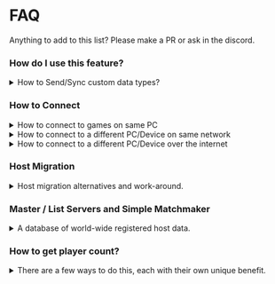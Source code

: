 # FAQ

Anything to add to this list? Please make a PR or ask in the discord.

### How do I use this feature?

<details>
  <summary>How to Send/Sync custom data types?</summary>
  
  Mirror can automatically create Serialization functions for many custom data types when your scripts are compiled.

  For example, mirror will automatically create a functions for `MyCustomStruct` so that it can be sent without any extra work.
  ```cs
  [ClientRpc]
  public void RpcDoSomething(MyCustomStruct data)
  {
      // do stuff here
  }

  struct MyCustomStruct
  {
      int someNumber;
      Vector3 somePosition;
  }
  ```

  For More details 
  - [DataTypes](https://mirror-networking.com/docs/Guides/DataTypes.html)
  - [Serialization](https://mirror-networking.com/docs/Guides/Serialization.html)
</details>


### How to Connect

<details>
  <summary>How to connect to games on same PC</summary>

  Make sure the networkAddress field on NetworkManager or the Hud is set up `localHost`
</details>

<details>
  <summary>How to connect to a different PC/Device on same network</summary>

  Set the networkAddress field to the LAN IP of the host `192.168.x.x`

  *In some cases you may need additional steps, check below*

  To check ip on Windows you can open powershell and use the `ipconfig` command, then under your current adapter (ethernet/wifi/etc) look for `IPv4 Address`

  ` IPv4 Address. . . . . . . . . . . : 192.168.x.x `
</details>

<details>
  <summary>How to connect to a different PC/Device over the internet </summary>

  Set the networkAddress field to be the IP address of the host (google 'whats my IP')

  > This section does not cover relays/dedicated vps/headless features

  For this to work, you will need to do **some** of the following, most of these depend on your set up and router

  - **Port forward**: you'll have to login your Router
    - Either forward your game port (default is 7777) for your PC's local IP. (192.168.1.20 for example) 
    - Or the quick (but less safe) add that local IP to DMZ.

  - **PC Firewalls**: 
    - You can turn it off for a quick test (And turn it back on later)
    - manually allow the editor and any builds you create it in firewalls settings.

  - Try from a build rather than the Unity Editor
  
  - Some anti virus/phones may have additional blocking.
    - You can turn it off for a quick test (And turn it back on later)
  
  - In rare cases ISPs or companies/schools block ports and connections, this is harder to adjust yourself.

  If you need more help it is best to google for guide for your setup and router.

  An alternative to the above is to use a dedicated server (vps) or use a relay.
</details>


### Host Migration

<details>
  <summary>Host migration alternatives and work-around.</summary>

Host migration as of writing is not built into Mirror, and it is best to avoid Host Migration completely if you can.
Below are some tips as to why, and how you can add a host migration-like alternative.
  - Dedicated hosts should rarely ever be closed (If you are doing games that need to stay open such as MMO's).
  - Short arena maps, take players back to the games list/matchmaker, so they can just join another, nice and simple.

The work around is to basically fake the host migration, store info of a backup host on players game, upon disconnection, reconnect everyone in the game to that new host, then restore positions and variable data back to how it was before the original host dissappeared.
- Test players connections when they join, find one with unblocked ports, and decent ping/latency.
- Send this players data (IP and Port) on all connected players games.
- Save various player info, either locally or on that backup host, such as player positions, health etc
- Upon disconnection from server, call a function to connect to the backup hoster StartClient( BackupIP - BackupPort ).
- As the scenes will most likely reset, along with players respawning, you now need to set player position back to your stored one that was saved either via checkpoints, or in the disconnect detection callback.
- Cover all this up with a UI, saying please wait (optional, should happen in the blink of an eye).

Depending on what your game is like, it'll either be easy or difficult to add the work-around.
An example of these are:
- (easier) A game only needing player position data such as "Fall Guys".
- (difficult) Forge of Empires, a game where created objects are placed, soldiers, vehicles, various other crafts and upgrades, all with their own levels/stats.

</details>

### Master / List Servers and Simple Matchmaker

<details>
  <summary>A database of world-wide registered host data.</summary>
    
All the hosts, dedicated or player hosts, get added into a list database, players get the list and can choose who to join.
Using a list server means players do not have to manually enter IP addresses and Ports, it is all done behind the scenes, and works for localhost, LAN, and WAN connection types.
You can show as much, or as little data as you like to the players, such as host name, type (deathmatch), player count (45 / 50), ping, enemy difficulty, map, region etc

- Mirror Listserver: Mirror squad manage and host this for you, you pay monthly subscription, but do not have to worry about setting up or maintaining it.
- Node ListServer: Free, but you host the files yourself on an unblocked PC, like a VPS. Has a wide variety of customisable features, best option if you want self hosted dedicated games.
- Dark Reflective Mirror:  This is a list server and a relay, it is free, but you host and manage the files yourself.
Relays offer an unblocked route of traffic, but at the cost of extra latency/increased ping. This relay will test for a direct connection first, then fallback to routed traffic if that fails. Both the list server and relayed traffic is optional, you can use one part, and not the other.
This is the best option for player hosted games, where router port blocks are common.
    
Simple Matchmaker
- You can make matchmakers out of these list servers, simply hide the list to players, have them auto join a game with space. You could also filter out various requirements the player has set, for example, "USA" Region only, or "Lava Island" map.
    </details>
    
### How to get player count?

<details>
  <summary>There are a few ways to do this, each with their own unique benefit.</summary>
    
NetworkServer.connections.Count
- Socket connections, includes people without spawned prefabs, non authenticated, or that may have bugged out but during spawn, but have connected temporarily (Android users minimising game).  Only host / server can check this.

NetworkManager.singleton.numPlayers
- Number of active spawned player objects across all connections on the server.
Only host / server can check this, below is an example of how to sync this number to all players.

Create a PlayerCounter.cs script, and add:
```cs
public class PlayerCounter : NetworkBehaviour
{
    [SyncVar(hook = nameof(OnNumPlayersChanged))]
    public int currentNumOfPlayers;

    // This fires on client when value changes
    void OnNumPlayersChanged(int oldValue, int newValue)
    {
        // Put this in a UI
        Debug.Log(newValue);
    }
}
```

Create a NewNetworkManager.cs, to replace the default NetworkManager and add:
```cs
public class NewNetworkManager : NetworkManager
{
    // Assign in inspector by dragging scene object
    // with PlayerCounter script to this field.
    public PlayerCounter playerCounter;

    public override void OnServerAddPlayer(NetworkConnection conn)
    {
        base.OnServerAddPlayer(conn);
        playerCounter.currentNumOfPlayers = numPlayers;
    }

    public override void OnServerDisconnect(NetworkConnection conn)
    {
        base.OnServerDisconnect(conn);
        playerCounter.currentNumOfPlayers = numPlayers;
    }
}
```

Find by Player tag to array.
- Is a good way to distinguish between states, by applying the gameobjects tag for certain situtations, example states 'not ready', 'is dead', 'spectator'.
```cs
public class PlayerCounterExample : MonoBehaviour
{
    public Text canvasPlayerCount;
    public GameObject[] playersArray;

    public void ButtonFindPlayers()
    {
       playersArray = GameObject.FindGameObjectsWithTag("Player");
       canvasPlayerCount.text = "Players: " + playersArray.Length;
    }
}
```
</details>

